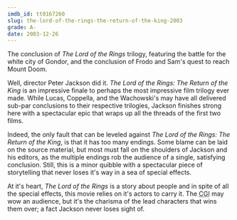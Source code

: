 ```yaml
---
imdb_id: tt0167260
slug: the-lord-of-the-rings-the-return-of-the-king-2003
grade: A-
date: 2003-12-26
---
```


The conclusion of _The Lord of the Rings_ trilogy, featuring the battle for the white city of Gondor, and the conclusion of Frodo and Sam's quest to reach Mount Doom.

Well, director Peter Jackson did it. _The Lord of the Rings: The Return of the King_ is an impressive finale to perhaps the most impressive film trilogy ever made. While Lucas, Coppella, and the Wachowski's may have all delivered sub-par conclusions to their respective trilogies, Jackson finishes strong here with a spectacular epic that wraps up all the threads of the first two films.

Indeed, the only fault that can be leveled against _The Lord of the Rings: The Return of the King_, is that it has too many endings. Some blame can be laid on the source material, but most must fall on the shoulders of Jackson and his editors, as the multiple endings rob the audience of a single, satisfying conclusion. Still, this is a minor quibble with a spectacular piece of storytelling that never loses it's way in a sea of special effects.

At it's heart, _The Lord of the Rings_ is a story about people and in spite of all the special effects, this movie relies on it's actors to carry it. The <abbr title="Computer Generated Image">CGI</abbr> may wow an audience, but it's the charisma of the lead characters that wins them over; a fact Jackson never loses sight of.
